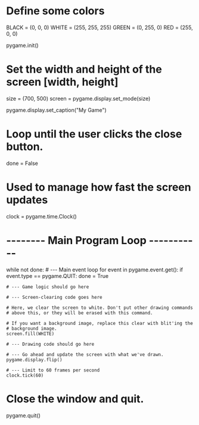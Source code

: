 # Define some colors
BLACK = (0, 0, 0)
WHITE = (255, 255, 255)
GREEN = (0, 255, 0)
RED = (255, 0, 0)
 
pygame.init()
 
# Set the width and height of the screen [width, height]
size = (700, 500)
screen = pygame.display.set_mode(size)
 
pygame.display.set_caption("My Game")
 
# Loop until the user clicks the close button.
done = False
 
# Used to manage how fast the screen updates
clock = pygame.time.Clock()
 
# -------- Main Program Loop -----------
while not done:
    # --- Main event loop
    for event in pygame.event.get():
        if event.type == pygame.QUIT:
            done = True
 
    # --- Game logic should go here
 
    # --- Screen-clearing code goes here
 
    # Here, we clear the screen to white. Don't put other drawing commands
    # above this, or they will be erased with this command.
 
    # If you want a background image, replace this clear with blit'ing the
    # background image.
    screen.fill(WHITE)
 
    # --- Drawing code should go here
 
    # --- Go ahead and update the screen with what we've drawn.
    pygame.display.flip()
 
    # --- Limit to 60 frames per second
    clock.tick(60)
 
# Close the window and quit.
pygame.quit()
  
